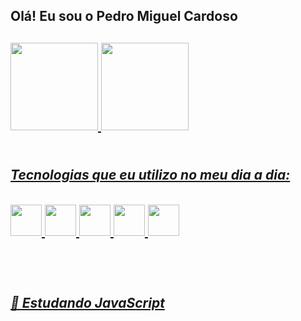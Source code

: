 <h2> Olá! Eu sou o Pedro Miguel Cardoso <h2>

<div>
  <a href="https://github.com/PedroMiguelCardoso">
  <img height="140em"src="https://github-readme-stats.vercel.app/api?username=PedroMiguelCardoso&show_icons=true&theme=shadow_red"/>
  <img height="140em"src="https://github-readme-stats.vercel.app/api/top-langs/?username=PedroMiguelCardoso&layout=compact&langs_count=16&theme=shadow_red"/>
</div>
  
  <br>
 
 <div>
   <h5> Tecnologias que eu utilizo no meu dia a dia: <h5>
   <img width="50em" src="https://cdn.jsdelivr.net/gh/devicons/devicon/icons/c/c-original.svg" />  
   <img width="50em" src="https://cdn.jsdelivr.net/gh/devicons/devicon/icons/csharp/csharp-original.svg" /> 
   <img width="50em" src="https://cdn.jsdelivr.net/gh/devicons/devicon/icons/html5/html5-original.svg" /> 
   <img width="50em" src="https://cdn.jsdelivr.net/gh/devicons/devicon/icons/css3/css3-original.svg" />
   <img width="50em" src="https://cdn.jsdelivr.net/gh/devicons/devicon/icons/javascript/javascript-original.svg" />                                                         
 </div>
 
 <div><br>
  <h5>📘 Estudando JavaScript<h5>
 </div>
